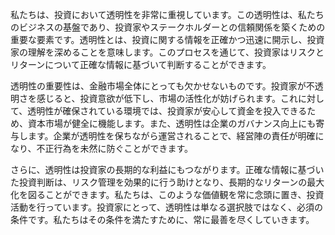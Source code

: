 私たちは、投資において透明性を非常に重視しています。この透明性は、私たちのビジネスの基盤であり、投資家やステークホルダーとの信頼関係を築くための重要な要素です。透明性とは、投資に関する情報を正確かつ迅速に開示し、投資家の理解を深めることを意味します。このプロセスを通じて、投資家はリスクとリターンについて正確な情報に基づいて判断することができます。

透明性の重要性は、金融市場全体にとっても欠かせないものです。投資家が不透明さを感じると、投資意欲が低下し、市場の活性化が妨げられます。これに対して、透明性が確保されている環境では、投資家が安心して資金を投入できるため、資本市場が健全に機能します。また、透明性は企業のガバナンス向上にも寄与します。企業が透明性を保ちながら運営されることで、経営陣の責任が明確になり、不正行為を未然に防ぐことができます。

さらに、透明性は投資家の長期的な利益にもつながります。正確な情報に基づいた投資判断は、リスク管理を効果的に行う助けとなり、長期的なリターンの最大化を図ることができます。私たちは、このような価値観を常に念頭に置き、投資活動を行っています。投資家にとって、透明性は単なる選択肢ではなく、必須の条件です。私たちはその条件を満たすために、常に最善を尽くしていきます。